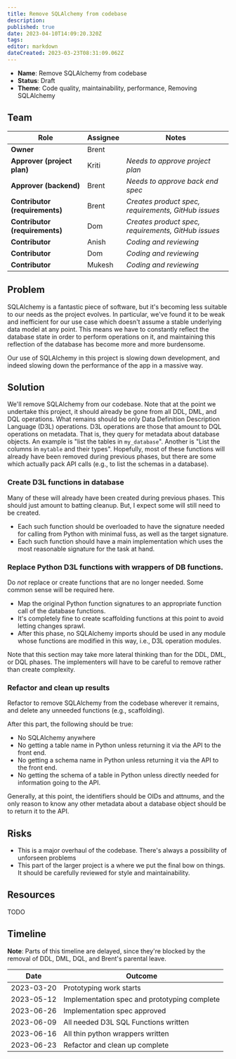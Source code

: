 ```yaml
---
title: Remove SQLAlchemy from codebase
description: 
published: true
date: 2023-04-10T14:09:20.320Z
tags: 
editor: markdown
dateCreated: 2023-03-23T08:31:09.062Z
---
```


- **Name**: Remove SQLAlchemy from codebase
- **Status**: Draft
- **Theme**: Code quality, maintainability, performance, Removing SQLAlchemy

## Team

| Role                           | Assignee | Notes                                               |
|--------------------------------|----------|-----------------------------------------------------|
| **Owner**                      | Brent    |                                                     |
| **Approver (project plan)**    | Kriti    | *Needs to approve project plan*                     |
| **Approver (backend)**         | Brent    | *Needs to approve back end spec*                    |
| **Contributor (requirements)** | Brent    | *Creates product spec, requirements, GitHub issues* |
| **Contributor (requirements)** | Dom      | *Creates product spec, requirements, GitHub issues* |
| **Contributor**                | Anish    | *Coding and reviewing*                              |
| **Contributor**                | Dom      | *Coding and reviewing*                              |
| **Contributor**                | Mukesh   | *Coding and reviewing*                              |

## Problem

SQLAlchemy is a fantastic piece of software, but it's becoming less suitable to our needs as the project evolves. In particular, we've found it to be weak and inefficient for our use case which doesn't assume a stable underlying data model at any point. This means we have to constantly reflect the database state in order to perform operations on it, and maintaining this reflection of the database has become more and more burdensome. 

Our use of SQLAlchemy in this project is slowing down development, and indeed slowing down the performance of the app in a massive way.

## Solution

We'll remove SQLAlchemy from our codebase. Note that at the point we undertake this project, it should already be gone from all DDL, DML, and DQL operations. What remains should be only Data Definition Description Language (D3L) operations. D3L operations are those that amount to DQL operations on metadata. That is, they query for metadata about database objects. An example is "list the tables in `my_database`". Another is "List the columns in `mytable` and their types". Hopefully, most of these functions will already have been removed during previous phases, but there are some which actually pack API calls (e.g., to list the schemas in a database).

### Create D3L functions in database
Many of these will already have been created during previous phases. This should just amount to batting cleanup. But, I expect some will still need to be created.
- Each such function should be overloaded to have the signature needed for calling from Python with minimal fuss, as well as the target signature.
- Each such function should have a main implementation which uses the most reasonable signature for the task at hand.

### Replace Python D3L functions with wrappers of DB functions.
Do _not_ replace or create functions that are no longer needed. Some common sense will be required here.
- Map the original Python function signatures to an appropriate function call of the database functions.
- It's completely fine to create scaffolding functions at this point to avoid letting changes sprawl.
- After this phase, no SQLAlchemy imports should be used in any module whose functions are modified in this way, i.e., D3L operation modules.

Note that this section may take more lateral thinking than for the DDL, DML, or DQL phases. The implementers will have to be careful to remove rather than create complexity.

### Refactor and clean up results

Refactor to remove SQLAlchemy from the codebase wherever it remains, and delete any unneeded functions (e.g., scaffolding).

After this part, the following should be true:
- No SQLAlchemy anywhere
- No getting a table name in Python unless returning it via the API to the front end.
- No getting a schema name in Python unless returning it via the API to the front end.
- No getting the schema of a table in Python unless directly needed for information going to the API.

Generally, at this point, the identifiers should be OIDs and attnums, and the only reason to know any other metadata about a database object should be to return it to the API.

## Risks

- This is a major overhaul of the codebase. There's always a possibility of unforseen problems
- This part of the larger project is a where we put the final bow on things. It should be carefully reviewed for style and maintainability.

## Resources

TODO

## Timeline

**Note**: Parts of this timeline are delayed, since they're blocked by the removal of DDL, DML, DQL, and Brent's parental leave.

| Date       | Outcome                                      |
|------------|----------------------------------------------|
| 2023-03-20 | Prototyping work starts                      |
| 2023-05-12 | Implementation spec and prototyping complete |
| 2023-06-26 | Implementation spec approved                 |
| 2023-06-09 | All needed D3L SQL Functions written         |
| 2023-06-16 | All thin python wrappers written             |
| 2023-06-23 | Refactor and clean up complete               |
